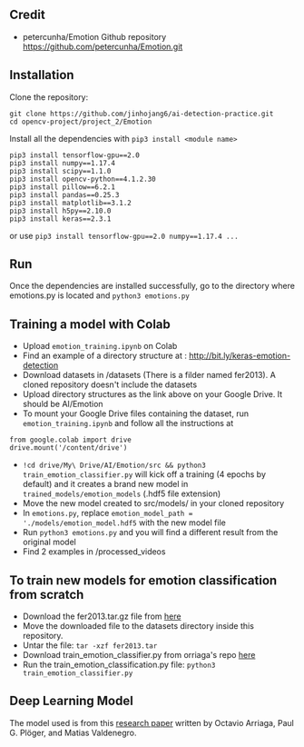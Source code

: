 ## Credit

- petercunha/Emotion Github repository https://github.com/petercunha/Emotion.git


## Installation

Clone the repository:
```
git clone https://github.com/jinhojang6/ai-detection-practice.git
cd opencv-project/project_2/Emotion
```

Install all the dependencies with `pip3 install <module name>`

```
pip3 install tensorflow-gpu==2.0
pip3 install numpy==1.17.4
pip3 install scipy==1.1.0
pip3 install opencv-python==4.1.2.30
pip3 install pillow==6.2.1
pip3 install pandas==0.25.3
pip3 install matplotlib==3.1.2
pip3 install h5py==2.10.0
pip3 install keras==2.3.1
```

or use `pip3 install tensorflow-gpu==2.0 numpy==1.17.4 ...`


## Run

Once the dependencies are installed successfully, go to the directory where emotions.py is located and
`python3 emotions.py`


## Training a model with Colab

- Upload `emotion_training.ipynb` on Colab
- Find an example of a directory structure at : http://bit.ly/keras-emotion-detection
- Download datasets in /datasets (There is a filder named fer2013). A cloned repository doesn't include the datasets
- Upload directory structures as the link above on your Google Drive. It should be AI/Emotion
- To mount your Google Drive files containing the dataset, run `emotion_training.ipynb` and follow all the instructions at
```
from google.colab import drive
drive.mount('/content/drive')
```
- `!cd drive/My\ Drive/AI/Emotion/src && python3 train_emotion_classifier.py` will kick off a training (4 epochs by default) and it creates a brand new model in `trained_models/emotion_models` (.hdf5 file extension)
- Move the new model created to src/models/ in your cloned repository
- In `emotions.py`, replace `emotion_model_path = './models/emotion_model.hdf5` with the new model file
- Run `python3 emotions.py` and you will find a different result from the original model
- Find 2 examples in /processed_videos


## To train new models for emotion classification from scratch

- Download the fer2013.tar.gz file from [here](https://www.kaggle.com/c/challenges-in-representation-learning-facial-expression-recognition-challenge/data)
- Move the downloaded file to the datasets directory inside this repository.
- Untar the file:
`tar -xzf fer2013.tar`
- Download train_emotion_classifier.py from orriaga's repo [here](https://github.com/oarriaga/face_classification/blob/master/src/train_emotion_classifier.py)
- Run the train_emotion_classification.py file:
`python3 train_emotion_classifier.py`


## Deep Learning Model

The model used is from this [research paper](https://github.com/oarriaga/face_classification/blob/master/report.pdf) written by Octavio Arriaga, Paul G. Plöger, and Matias Valdenegro.
